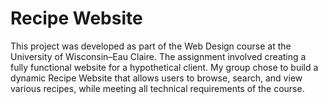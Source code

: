 # Recipe Website
This project was developed as part of the Web Design course at the University of Wisconsin–Eau Claire. The assignment involved creating a fully functional website for a hypothetical client. My group chose to build a dynamic Recipe Website that allows users to browse, search, and view various recipes, while meeting all technical requirements of the course.

